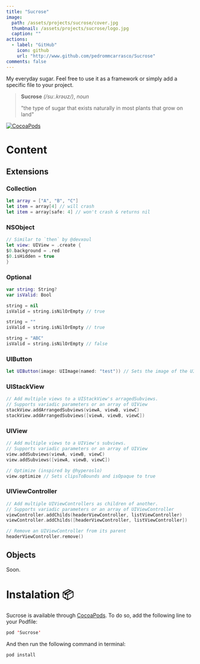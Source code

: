 ```yaml
---
title: "Sucrose"
image: 
  path: /assets/projects/sucrose/cover.jpg
  thumbnail: /assets/projects/sucrose/logo.jpg
  caption: ""
actions:
  - label: "GitHub"
    icon: github
    url: "http://www.github.com/pedrommcarrasco/Sucrose"
comments: false
---
```


My everyday sugar. Feel free to use it as a framework or simply add a specific file to your project.

> **Sucrose** *(/suː.krəʊz/)*, *noun*
>
> "the type of sugar that exists naturally in most plants that grow on land"

[![CocoaPods](https://img.shields.io/cocoapods/v/Sucrose.svg)](https://cocoapods.org/pods/Sucrose)

# Content

## Extensions

### Collection

```swift
let array = ["A", "B", "C"]
let item = array[4] // will crash
let item = array[safe: 4] // won't crash & returns nil
```

### NSObject

```swift
// Similar to `then` by @devxoul
let view: UIView = .create {
$0.background = .red
$0.isHidden = true
}
```

### Optional

```swift
var string: String? 
var isValid: Bool

string = nil
isValid = string.isNilOrEmpty // true

string = ""
isValid = string.isNilOrEmpty // true

string = "ABC"
isValid = string.isNilOrEmpty // false
```

### UIButton

```swift
let UIButton(image: UIImage(named: "test")) // Sets the image of the UIButton's imageView
```

### UIStackView

```swift
// Add multiple views to a UIStackView's arragedSubviews. 
// Supports variadic parameters or an array of UIView
stackView.addArrangedSubviews(viewA, viewB, viewC)
stackView.addArrangedSubviews([viewA, viewB, viewC])
```

### UIView

```swift
// Add multiple views to a UIView's subviews. 
// Supports variadic parameters or an array of UIView
view.addSubviews(viewA, viewB, viewC)
view.addSubviews([viewA, viewB, viewC])

// Optimize (inspired by @hyperoslo)
view.optimize // Sets clipsToBounds and isOpaque to true
```

### UIViewController

```swift
// Add multiple UIViewControllers as children of another. 
// Supports variadic parameters or an array of UIViewController
viewController.addChilds(headerViewController, listViewController)
viewController.addChilds([headerViewController, listViewController])

// Remove an UIViewController from its parent
headerViewController.remove()
```

## Objects

Soon.


# Instalation 📦

Sucrose is available through [CocoaPods](https://cocoapods.org/pods/Sucrose). To do so, add the following line to your Podfile:

```swift
pod 'Sucrose'
```
And then run the following command in terminal:

```swift
pod install
```
